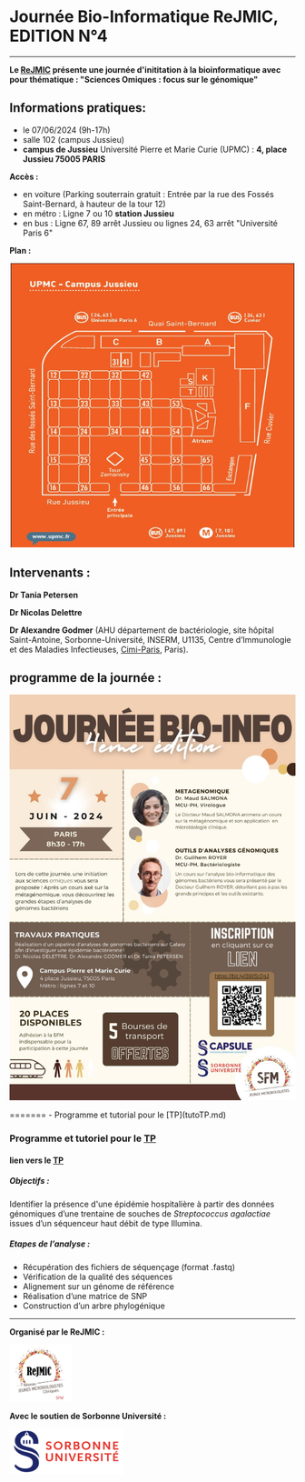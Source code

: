# Journée Bio-Informatique ReJMIC, EDITION N°4

---

**Le [ReJMIC](https://www.sfm-microbiologie.org/presentation-de-la-sfm/sections-et-groupes-de-travail/rejmic/) présente une journée d'inititation à la bioinformatique avec pour thématique : "Sciences Omiques : focus sur le génomique"**

## Informations pratiques:
- le 07/06/2024 (9h-17h)
- salle 102 (campus Jussieu)
- **campus de Jussieu** Université Pierre et Marie Curie (UPMC) : **4, place Jussieu 75005 PARIS**

**Accès :**
- en voiture (Parking souterrain gratuit : Entrée par la rue des Fossés Saint-Bernard, à hauteur de la tour 12)
- en métro : Ligne 7 ou 10 **station Jussieu**
- en bus : Ligne 67, 89 arrêt Jussieu ou lignes 24, 63 arrêt "Université Paris 6"

**Plan :**
<p align="center">
  <img src="Images/Planjussieu.jpeg" width="500" height="500">
</p>

## Intervenants :
**Dr Tania Petersen**

**Dr Nicolas Delettre**

**Dr Alexandre Godmer** (AHU département de bactériologie, site hôpital Saint-Antoine, Sorbonne-Université, INSERM, U1135, Centre d’Immunologie et des Maladies Infectieuses, [Cimi-Paris](https://cimiparis.fr/), Paris).

## programme de la journée :
<p align="left">
  <img src="Images/affiche-jbio.jpg">
</p>
=======
- Programme et tutorial pour le [TP](tutoTP.md)

### Programme et tutoriel pour le [TP](tutorial_TP/tutoTP.md)

#### lien vers le [TP](tutorial_TP/tutoTP.md)
##### Objectifs :
Identifier la présence d'une épidémie hospitalière à partir des données génomiques d’une trentaine de souches de *Streptococcus agalactiae* issues d’un séquenceur haut débit de type Illumina.

##### Etapes de l’analyse :
-	Récupération des fichiers de séquençage (format .fastq)
-	Vérification de la qualité des séquences
-	Alignement sur un génome de référence
-	Réalisation d’une matrice de SNP
-	Construction d’un arbre phylogénique 
---
**Organisé par le ReJMIC :**
<p align="left">
  <img src="Images/logo_ReJMIC.PNG" width="110" height="100">
</p>

**Avec le soutien de Sorbonne Université :**
<p align="left">
  <img src="Images/Logo_Sorbonne_Universite.png" width="200" height="80">
</p>



